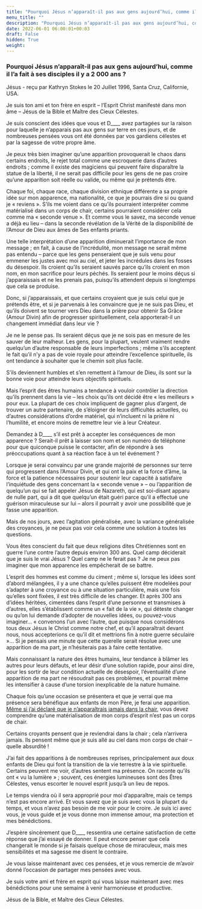 ```yaml
---
title: "Pourquoi Jésus n’apparaît-il pas aux gens aujourd’hui, comme il l’a fait à ses disciples il y a 2 000 ans ?"
menu_title: ""
description: "Pourquoi Jésus n’apparaît-il pas aux gens aujourd’hui, comme il l’a fait à ses disciples il y a 2 000 ans ?"
date: 2022-06-01 06:00:01+00:03
draft: False
hidden: True
weight:
---
```

### Pourquoi Jésus n’apparaît-il pas aux gens aujourd’hui, comme il l’a fait à ses disciples il y a 2 000 ans ?

Jésus - reçu par Kathryn Stokes le 20 Juillet 1996, Santa Cruz, Californie, USA.

Je suis ton ami et ton frère en esprit – l’Esprit Christ manifesté dans mon âme – Jésus de la Bible et Maître des Cieux Célestes.

Je suis conscient des idées que vous et D____ avez partagées sur la raison pour laquelle je n’apparais pas aux gens sur terre en ces jours, et de nombreuses pensées vous ont été données par vos gardiens célestes et par la sagesse de votre propre âme.

Je peux très bien imaginer qu’une apparition provoquerait le chaos dans certains endroits, le rejet total comme une escroquerie dans d’autres endroits ; comme il existe des magiciens qui peuvent faire disparaître la statue de la liberté, il ne serait pas difficile pour les gens de ne pas croire qu’une apparition soit réelle ou valide, ou même qui je prétends être.

Chaque foi, chaque race, chaque division ethnique différente a sa propre idée sur mon apparence, ma nationalité, ce que je pourrais dire si ou quand je « reviens ». S’ils me voient dans ce qu’ils pourraient interpréter comme matérialisé dans un corps de chair, certains pourraient considérer cela comme ma « seconde venue ». Et comme vous le savez, ma seconde venue a déjà eu lieu – dans la seconde révélation de la Vérité de la disponibilité de l’Amour de Dieu aux âmes de Ses enfants priants.

Une telle interprétation d’une apparition diminuerait l’importance de mon message ; en fait, à cause de l’incrédulité, mon message ne serait même pas entendu – parce que les gens penseraient que je suis venu pour emmener les justes avec moi au ciel, et jeter les incrédules dans les fosses du désespoir. Ils croient qu’ils seraient sauvés parce qu’ils croient en mon nom, en mon sacrifice pour leurs péchés. Ils seraient pour le moins déçus si j’apparaissais et ne les prenais pas, puisqu’ils attendent depuis si longtemps que cela se produise.

Donc, si j’apparaissais, et que certains croyaient que je suis celui que je prétends être, et si je parvenais à les convaincre que je ne suis pas Dieu, et qu’ils doivent se tourner vers Dieu dans la prière pour obtenir Sa Grâce (Amour Divin) afin de progresser spirituellement, cela apporterait-il un changement immédiat dans leur vie ?

Je ne le pense pas. Ils seraient déçus que je ne sois pas en mesure de les sauver de leur malheur. Les gens, pour la plupart, veulent vraiment rendre quelqu’un d’autre responsable de leurs imperfections ; même s’ils acceptent le fait qu’il n’y a pas de voie royale pour atteindre l’excellence spirituelle, ils ont tendance à souhaiter que le chemin soit plus facile.

S’ils deviennent humbles et s’en remettent à l’amour de Dieu, ils sont sur la bonne voie pour atteindre leurs objectifs spirituels.

Mais l’esprit des êtres humains a tendance à vouloir contrôler la direction qu’ils prennent dans la vie – les choix qu’ils ont décidé être « les meilleurs » pour eux. La plupart de ces choix impliquent de gagner plus d’argent, de trouver un autre partenaire, de s’éloigner de leurs difficultés actuelles, ou d’autres considérations d’ordre matériel, qui n’incluent ni la prière ni l’humilité, et encore moins de remettre leur vie à leur Créateur.

Demandez à D____ s’il est prêt à accepter les conséquences de mon apparence ? Serait-il prêt à laisser son nom et son numéro de téléphone pour que quiconque puisse le contacter, afin de répondre à ses préoccupations quant à sa réaction face à un tel événement ?

Lorsque je serai convaincu par une grande majorité de personnes sur terre qui progressent dans l’Amour Divin, et qui ont la paix et la force d’âme, la force et la patience nécessaires pour soutenir leur capacité à satisfaire l’inquiétude des gens concernant la « seconde venue » – ou l’apparition de quelqu’un qui se fait appeler Jésus de Nazareth, qui est soi-disant apparu de nulle part, qui a dit que quelqu’un était guéri parce qu’il a effectué une guérison miraculeuse sur lui – alors il pourrait y avoir une possibilité que je fasse une apparition.

Mais de nos jours, avec l’agitation généralisée, avec la variance généralisée des croyances, je ne peux pas voir cela comme une solution à toutes les questions.

Vous êtes conscient du fait que deux religions dites Chrétiennes sont en guerre l’une contre l’autre depuis environ 300 ans. Quel camp déciderait que je suis le vrai Jésus ? Quel camp ne le ferait pas ? Je ne peux pas imaginer que mon apparence les empêcherait de se battre.

L’esprit des hommes est comme du ciment ; même si, lorsque les idées sont d’abord mélangées, il y a une chance qu’elles puissent être modelées pour s’adapter à une croyance ou à une situation particulière, mais une fois qu’elles sont fixées, il est très difficile de les changer. Et après 300 ans d’idées héritées, cimentées dans l’esprit d’une personne et transmises à d’autres, elles s’établissent comme un « fait de la vie », qui déteste changer ou qu’on lui demande d’adopter de nouvelles idées, ou pouvez-vous imaginer… « convenons l’un avec l’autre, que puisque nous considérons tous deux Jésus le Christ comme notre chef, et qu’il apparaîtrait devant nous, nous accepterions ce qu’il dit et mettrions fin à notre guerre séculaire »… Si je pensais une minute que cette querelle serait résolue avec une apparition de ma part, je n’hésiterais pas à faire cette tentative.

Mais connaissant la nature des êtres humains, leur tendance à blâmer les autres pour leurs défauts, et leur désir d’une solution rapide, pour ainsi dire, pour les sortir de leur condition actuelle de désespoir, l’éventualité d’une apparition de ma part ne résoudrait pas ces problèmes, et pourrait même les intensifier à cause d’une torsion inexplicable de la nature humaine.

Chaque fois qu’une occasion se présentera et que je verrai que ma présence sera bénéfique aux enfants de mon Père, je ferai une apparition. [Même si j’ai déclaré que je n’apparaîtrais jamais dans la chair](/fr-james-padgett-messages/fr-padgett-messages-date-order/fr-padgett-messages-1916/fr-1916-8-13-1-jep-jesus/), vous devez comprendre qu’une matérialisation de mon corps d’esprit n’est pas un corps de chair.

Certains croyants pensent que je reviendrai dans la chair ; cela n’arrivera jamais. Ils pensent même que je suis allé au ciel dans mon corps de chair – quelle absurdité !

J’ai fait des apparitions à de nombreuses reprises, principalement aux doux enfants de Dieu qui font la transition de la vie terrestre à la vie spirituelle. Certains peuvent me voir, d’autres sentent ma présence. On raconte qu’ils ont  « vu la lumière » ; souvent, ces énergies lumineuses sont des Êtres Célestes, venus escorter le nouvel esprit jusqu’à un lieu de repos.

Le temps viendra où il sera approprié pour moi d’apparaître, mais ce temps n’est pas encore arrivé. Et vous savez que je suis avec vous la plupart du temps, et vous n’avez pas besoin de me voir pour le croire. Je suis ici avec vous, je vous guide et je vous donne mon immense amour, ma protection et mes bénédictions.

J’espère sincèrement que D____ ressentira une certaine satisfaction de cette réponse que j’ai essayé de donner. Il peut encore penser que cela changerait le monde si je faisais quelque chose de miraculeux, mais mes sensibilités et ma sagesse me disent le contraire.

Je vous laisse maintenant avec ces pensées, et je vous remercie de m’avoir donné l’occasion de partager mes pensées avec vous.

Je suis votre ami et frère en esprit qui vous laisse maintenant avec mes bénédictions pour une semaine à venir harmonieuse et productive.

Jésus de la Bible, et Maître des Cieux Célestes.
